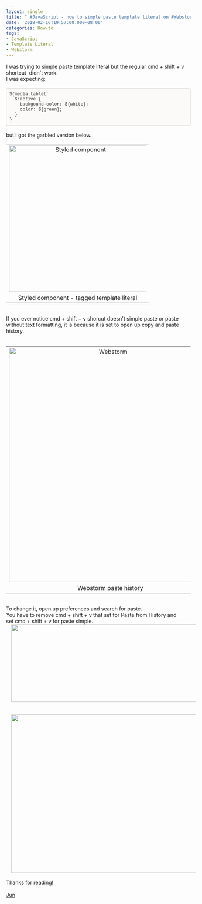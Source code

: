 ```yaml
---
layout: single
title: " #JavaScript - how to simple paste template literal on #Webstorm without escaping?"
date: '2018-02-16T19:57:00.000-08:00'
categories: How-to
tags:
- JavaScript
- Template Literal
- Webstorm
---
```


<div class="separator" style="clear: both; text-align: left;">I was trying to simple paste template literal but the regular cmd + shift&nbsp;+ v shortcut&nbsp; didn't work.&nbsp;</div><div class="separator" style="clear: both; text-align: left;">I was expecting:</div><div class="separator" style="clear: both; text-align: left;"><br /></div><div class="separator" style="clear: both; text-align: left;"><!--?xml version="1.0" encoding="UTF-8"?-->  </div><div style="-en-codeblock: true; background-color: #fbfaf8; border-bottom-left-radius: 4px; border-bottom-right-radius: 4px; border-top-left-radius: 4px; border-top-right-radius: 4px; border: 1px solid rgba(0, 0, 0, 0.14902); box-sizing: border-box; color: #333333; font-family: Monaco, Menlo, Consolas, 'Courier New', monospace; font-size: 12px; padding: 8px;"><div>${media.tablet` </div><div>&nbsp; &amp;:active { </div><div>&nbsp; &nbsp; backgound-color: ${white}; </div><div>&nbsp; &nbsp; color: ${green}; </div><div>&nbsp; } </div><div>}&nbsp;</div></div><div class="separator" style="clear: both; text-align: left;"><br /></div><div class="separator" style="clear: both; text-align: left;">but I got the garbled version below.</div><table align="center" cellpadding="0" cellspacing="0" class="tr-caption-container" style="margin-left: auto; margin-right: auto; text-align: center;"><tbody><tr><td style="text-align: center;"><a href="https://4.bp.blogspot.com/-_vOHBI5_1Ow/Wnf8U3LJhxI/AAAAAAAAATo/F5dGASBXlS0-eX9r3YgqrQVWkIbIwuzcwCLcBGAs/s1600/webstorm-without-simple-paste.png" imageanchor="1" style="margin-left: auto; margin-right: auto; text-align: center;"><img alt="Styled component" border="0" data-original-height="369" data-original-width="346" height="400" src="https://4.bp.blogspot.com/-_vOHBI5_1Ow/Wnf8U3LJhxI/AAAAAAAAATo/F5dGASBXlS0-eX9r3YgqrQVWkIbIwuzcwCLcBGAs/s400/webstorm-without-simple-paste.png" title="Styled component - tagged template literal" width="375" /></a></td></tr><tr><td class="tr-caption" style="text-align: center;">Styled component - tagged template literal</td></tr></tbody></table><div class="separator" style="clear: both; text-align: left;"><br /></div><div class="separator" style="clear: both; text-align: left;">If you ever notice cmd + shift&nbsp;+ v shorcut doesn't simple paste or paste without text formatting, it is because it is set to open up copy and paste history.</div><div class="separator" style="clear: both; text-align: center;"><br /></div><table align="center" cellpadding="0" cellspacing="0" class="tr-caption-container" style="margin-left: auto; margin-right: auto; text-align: center;"><tbody><tr><td style="text-align: center;"><a href="https://1.bp.blogspot.com/-wVunB7iSwn8/Wnf8UMq87AI/AAAAAAAAATg/ap448AirRFwQbvZluMcdZbggL5XDhXYkgCLcBGAs/s1600/webstorm-paste-history.png" imageanchor="1" style="margin-left: auto; margin-right: auto;"><img alt="Webstorm" border="0" data-original-height="806" data-original-width="699" height="640" src="https://1.bp.blogspot.com/-wVunB7iSwn8/Wnf8UMq87AI/AAAAAAAAATg/ap448AirRFwQbvZluMcdZbggL5XDhXYkgCLcBGAs/s640/webstorm-paste-history.png" title="Webstorm paste history" width="553" /></a></td></tr><tr><td class="tr-caption" style="text-align: center;">Webstorm paste history</td></tr></tbody></table><div class="separator" style="clear: both; text-align: center;"><br /></div><div class="separator" style="clear: both; text-align: left;">To change it, open up preferences and search for paste.</div><div class="separator" style="clear: both; text-align: left;">You have to remove cmd + shift&nbsp;+ v that set for Paste from History and</div><div class="separator" style="clear: both; text-align: left;">set cmd&nbsp;+ shift&nbsp;+ v for paste simple.</div><div class="separator" style="clear: both; text-align: center;"><a href="https://4.bp.blogspot.com/-rM2jKQ3PSRM/Wnf8UX5K57I/AAAAAAAAATc/SpKgGus_6k4QiORw5B9l1PfY-QF0e2Q0gCLcBGAs/s1600/webstorm-keyboard-shortcut.png" imageanchor="1" style="margin-left: 1em; margin-right: 1em;"><img border="0" data-original-height="251" data-original-width="752" height="212" src="https://4.bp.blogspot.com/-rM2jKQ3PSRM/Wnf8UX5K57I/AAAAAAAAATc/SpKgGus_6k4QiORw5B9l1PfY-QF0e2Q0gCLcBGAs/s640/webstorm-keyboard-shortcut.png" width="640" /></a></div><br /><br /><div class="separator" style="clear: both; text-align: center;"><a href="https://3.bp.blogspot.com/-RI24r6NjGxM/Wnf8UAojtEI/AAAAAAAAATY/cFq8fdHYA-kv1YM-1nnCYDV9KssA4h-IQCLcBGAs/s1600/webstorm-keyMap-paste.png" imageanchor="1" style="margin-left: 1em; margin-right: 1em;"><img border="0" data-original-height="691" data-original-width="1021" height="432" src="https://3.bp.blogspot.com/-RI24r6NjGxM/Wnf8UAojtEI/AAAAAAAAATY/cFq8fdHYA-kv1YM-1nnCYDV9KssA4h-IQCLcBGAs/s640/webstorm-keyMap-paste.png" width="640" /></a></div><br />Thanks for reading!<br /><br /><a href="http://www.language-diary.com/p/jun711-language-diary.html" target="_blank">Jun</a><br /><br />